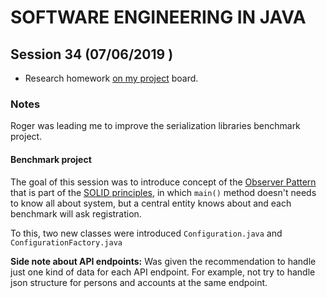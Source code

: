 # SOFTWARE ENGINEERING IN JAVA

## Session 34 (07/06/2019 )

- Research homework [on my project](https://github.com/kinbiko/mentoring/projects/7) board.

### Notes 

Roger was leading me to improve the serialization libraries benchmark project.

#### Benchmark project

The goal of this session was to introduce concept of the [Observer Pattern](https://www.oodesign.com/observer-pattern.html) that is part of the [SOLID principles](https://scotch.io/bar-talk/s-o-l-i-d-the-first-five-principles-of-object-oriented-design), in which `main()` method doesn't needs to know all about system, but a central entity knows about and each benchmark will ask registration.  

To this, two new classes were introduced `Configuration.java` and `ConfigurationFactory.java`


__Side note about API endpoints:__
Was given the recommendation to handle just one kind of data for each API endpoint. For example, not try to handle json structure for persons and accounts at the same endpoint.

